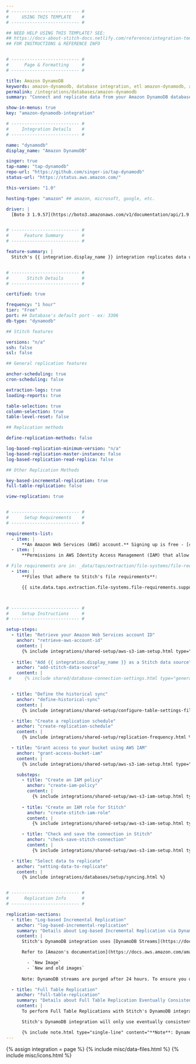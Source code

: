 ```yaml
---
# -------------------------- #
#     USING THIS TEMPLATE    #
# -------------------------- #

## NEED HELP USING THIS TEMPLATE? SEE:
## https://docs-about-stitch-docs.netlify.com/reference/integration-templates/databases/
## FOR INSTRUCTIONS & REFERENCE INFO


# -------------------------- #
#      Page & Formatting     #
# -------------------------- #

title: Amazon DynamoDB
keywords: amazon-dynamodb, database integration, etl amazon-dynamodb, amazon-dynamodb etl
permalink: /integrations/databases/amazon-dynamodb
summary: "Connect and replicate data from your Amazon DynamoDB database using Stitch's Amazon DynamoDB integration."

show-in-menus: true
key: "amazon-dynamodb-integration"

# -------------------------- #
#     Integration Details    #
# -------------------------- #

name: "dynamodb"
display_name: "Amazon DynamoDB"

singer: true
tap-name: "tap-dynamodb"
repo-url: "https://github.com/singer-io/tap-dynamodb"
status-url: "https://status.aws.amazon.com/"

this-version: "1.0"

hosting-type: "amazon" ## amazon, microsoft, google, etc.

driver: |
  [Boto 3 1.9.57](https://boto3.amazonaws.com/v1/documentation/api/1.9.57/index.html){:target="new"}


# -------------------------- #
#      Feature Summary       #
# -------------------------- #

feature-summary: |
  Stitch's {{ integration.display_name }} integration replicates data using the {{ integration.driver | flatify | strip }}. [TODO]


# -------------------------- #
#       Stitch Details       #
# -------------------------- #

certified: true

frequency: "1 hour"
tier: "Free"
port: ## Database's default port - ex: 3306
db-type: "dynamodb"

## Stitch features

versions: "n/a"
ssh: false
ssl: false

## General replication features

anchor-scheduling: true
cron-scheduling: false

extraction-logs: true
loading-reports: true

table-selection: true
column-selection: true
table-level-reset: false

## Replication methods

define-replication-methods: false

log-based-replication-minimum-version: "n/a"
log-based-replication-master-instance: false
log-based-replication-read-replica: false

## Other Replication Methods

key-based-incremental-replication: true
full-table-replication: false

view-replication: true


# -------------------------- #
#      Setup Requirements    #
# -------------------------- #

requirements-list:
  - item: |
      **An Amazon Web Services (AWS) account.** Signing up is free - [click here](https://aws.amazon.com){:target="new"} or go to `https://aws.amazon.com` to create an account if you don't have one already.
  - item: |
      **Permissions in AWS Identity Access Management (IAM) that allow you to create policies, create roles, and attach policies to roles**. This is required to grant Stitch authorization to your DynamoDB bucket.

# File requirements are in: _data/taps/extraction/file-systems/file-requirements.yml
  - item: |
      **Files that adhere to Stitch's file requirements**:

      {{ site.data.taps.extraction.file-systems.file-requirements.support-table | flatify }}



# -------------------------- #
#     Setup Instructions     #
# -------------------------- #

setup-steps:
  - title: "Retrieve your Amazon Web Services account ID"
    anchor: "retrieve-aws-account-id"
    content: |
      {% include integrations/shared-setup/aws-s3-iam-setup.html type="retrieve-account-id" %}
      
  - title: "Add {{ integration.display_name }} as a Stitch data source"
    anchor: "add-stitch-data-source"
    content: |
 #     {% include shared/database-connection-settings.html type="general" %}


  - title: "Define the historical sync"
    anchor: "define-historical-sync"
    content: |
      {% include integrations/shared-setup/configure-table-settings-file-server.html type="define-historical-sync" %}

  - title: "Create a replication schedule"
    anchor: "create-replication-schedule"
    content: |
      {% include integrations/shared-setup/replication-frequency.html %}

  - title: "Grant access to your bucket using AWS IAM"
    anchor: "grant-access-bucket-iam"
    content: |
      {% include integrations/shared-setup/aws-s3-iam-setup.html type="aws-iam-access-intro" %}

    substeps:
      - title: "Create an IAM policy"
        anchor: "create-iam-policy"
        content: |
          {% include integrations/shared-setup/aws-s3-iam-setup.html type="create-iam-policy" %}
          
      - title: "Create an IAM role for Stitch"
        anchor: "create-stitch-iam-role"
        content: |
          {% include integrations/shared-setup/aws-s3-iam-setup.html type="create-stitch-iam-role" %}

      - title: "Check and save the connection in Stitch"
        anchor: "check-save-stitch-connection"
        content: |
          {% include integrations/shared-setup/aws-s3-iam-setup.html type="check-and-save" %}

  - title: "Select data to replicate"
    anchor: "setting-data-to-replicate"
    content: |
      {% include integrations/databases/setup/syncing.html %}


# -------------------------- #
#      Replication Info      #
# -------------------------- #

replication-sections:
  - title: "Log-based Incremental Replication"
    anchor: "log-based-incremental-replication"
    summary: "Details about Log-based Incremental Replication via DynamoDB streams."
    content: |
      Stitch's DynamoDB integration uses [DynamoDB Streams](https://docs.aws.amazon.com/amazondynamodb/latest/developerguide/Streams.html) to perform Log-based Incremental Replication. To use Log-based Incremental Replication, streams must be enabled on every table in DynamoDB you want to replicate using this Replication Method. 

      Refer to [Amazon's documentation](https://docs.aws.amazon.com/amazondynamodb/latest/developerguide/Streams.html#Streams.Enabling) for instructions on enabling streams for DynamoDB tables. The **Manage Stream** options must be one of the following, or replication will be unsuccessful:

        - `New Image`
        - `New and old images`
 
      Note: DynamoDB streams are purged after 24 hours. To ensure you don't lose data, set the integration's Replication Frequency to an interval less than 24 hours (ex: 12 hours).

  - title: "Full Table Replication"
    anchor: "full-table-replication"
    summary: "Details about Full Table Replication Eventually Consistent Reads."
    content: |
      To perform Full Table Replications with Stitch's DynamoDB integration, Stitch uses scans to go through tables, rather than queries, so that no user action is required. 

      Stitch's DynamoDB integration will only use eventually consistent reads from your selected DynamoDB tables. What this means for you is that you will not see all of your recent data right away, but it will eventually catch up and return the latest records. For more information on Amazon's DynamoDB Read Consistency, please click [here](https://docs.aws.amazon.com/amazondynamodb/latest/developerguide/HowItWorks.ReadConsistency.html).

      {% include note.html type="single-line" content="**Note**: DynamoDB streams are purged after 24 hours. To ensure you don't lose data, set the integration's Replication Frequency to an interval less than 24 hours (ex: 12 hours)." %}
---
```

{% assign integration = page %}
{% include misc/data-files.html %}
{% include misc/icons.html %}